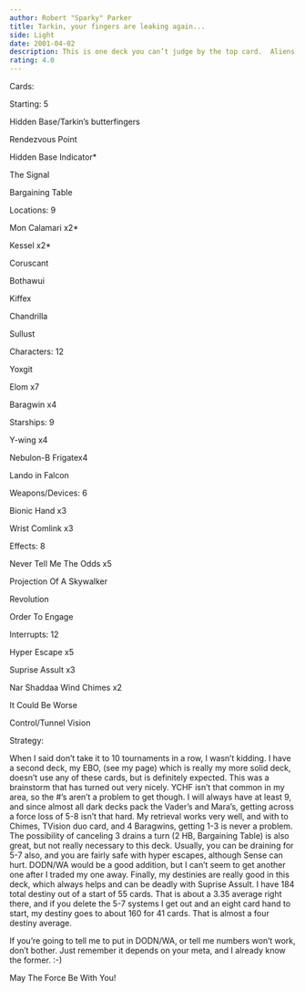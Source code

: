 ```yaml
---
author: Robert "Sparky" Parker
title: Tarkin, your fingers are leaking again...
side: Light
date: 2001-04-02
description: This is one deck you can’t judge by the top card.  Aliens, numbers, retrieval, and some drains all combine.  It’s unexpected, and that’s why it works.  Just don’t go to 10 tournies in a row with it.
rating: 4.0
---
```

Cards: 

Starting: 5
Hidden Base/Tarkin’s butterfingers
Rendezvous Point
Hidden Base Indicator*
The Signal
Bargaining Table

Locations: 9
Mon Calamari x2*
Kessel x2*
Coruscant
Bothawui
Kiffex
Chandrilla
Sullust

Characters: 12
Yoxgit
Elom x7
Baragwin x4

Starships: 9
Y-wing x4
Nebulon-B Frigatex4
Lando in Falcon

Weapons/Devices: 6
Bionic Hand x3
Wrist Comlink x3

Effects: 8
Never Tell Me The Odds x5
Projection Of A Skywalker
Revolution
Order To Engage

Interrupts: 12
Hyper Escape x5
Suprise Assult x3
Nar Shaddaa Wind Chimes x2
It Could Be Worse
Control/Tunnel Vision


Strategy: 

When I said don’t take it to 10 tournaments in a row, I wasn’t kidding.  I have a second deck, my EBO, (see my page) which is really my more solid deck, doesn’t use any of these cards, but is definitely expected.  This was a brainstorm that has turned out very nicely.  YCHF isn’t that common in my area, so the #’s aren’t a problem to get though.  I will always have at least 9, and since almost all dark decks pack the Vader’s and Mara’s, getting across a force loss of 5-8 isn’t that hard.  My retrieval works very well, and with to Chimes, TVision duo card, and 4 Baragwins, getting 1-3 is never a problem. The possibility of canceling 3 drains a turn (2 HB, Bargaining Table) is also great, but not really necessary to this deck.  Usually, you can be draining for 5-7 also, and you are fairly safe with hyper escapes, although Sense can hurt.  DODN/WA would be a good addition, but I can’t seem to get another one after I traded my one away.  Finally, my destinies are really good in this deck, which always helps and can be deadly with Suprise Assult.  I have 184 total destiny out of a start of 55 cards.  That is about a 3.35 average right there, and if you delete the 5-7 systems I get out and an eight card hand to start, my destiny goes to about 160 for 41 cards.  That is almost a four destiny average.  

If you’re going to tell me to put in DODN/WA, or tell me numbers won’t work, don’t bother.  Just remember it depends on your meta, and I already know the former. :-)

May The Force Be With You! 